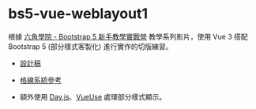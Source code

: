 # bs5-vue-weblayout1

根據 [六角學院 - Bootstrap 5 新手教學實戰營](https://www.youtube.com/playlist?list=PLYrA-SsMvTPOX9oF6ld9RGwWlo7PceI_P) 教學系列影片，使用 Vue 3 搭配 Bootstrap 5 (部分樣式客製化) 進行實作的切版練習。

- [設計稿](https://hexschool.github.io/boootstrap5WebLayout/)

- [格線系統參考](https://drive.google.com/file/d/1mFN6FTRijd2tT2gfFqK4Yxw9LRKWOl86/view)

- 額外使用 [Day.js](https://day.js.org/)、[VueUse](https://vueuse.org/) 處理部分樣式顯示。
